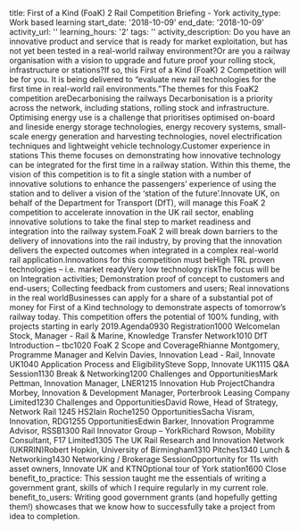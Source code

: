 title: First of a Kind (FoaK) 2 Rail Competition Briefing - York
activity_type: Work based learning
start_date: '2018-10-09'
end_date: '2018-10-09'
activity_url: ''
learning_hours: '2'
tags: ''
activity_description: Do you have an innovative product and service that is ready
  for market exploitation, but has not yet been tested in a real-world railway environment?Or
  are you a railway organisation with a vision to upgrade and future proof your rolling
  stock, infrastructure or stations?If so, this First of a Kind (FoaK) 2 Competition
  will be for you. It is being delivered to “evaluate new rail technologies for the
  first time in real-world rail environments.”The themes for this FoaK2 competition
  areDecarbonising the railways Decarbonisation is a priority across the network,
  including stations, rolling stock and infrastructure. Optimising energy use is a
  challenge that prioritises optimised on-board and lineside energy storage technologies,
  energy recovery systems, small-scale energy generation and harvesting technologies,
  novel electrification techniques and lightweight vehicle technology.Customer experience
  in stations This theme focuses on demonstrating how innovative technology can be
  integrated for the first time in a railway station. Within this theme, the vision
  of this competition is to fit a single station with a number of innovative solutions
  to enhance the passengers’ experience of using the station and to deliver a vision
  of the ‘station of the future’.Innovate UK, on behalf of the Department for Transport
  (DfT), will manage this FoaK 2 competition to accelerate innovation in the UK rail
  sector, enabling innovative solutions to take the final step to market readiness
  and integration into the railway system.FoaK 2 will break down barriers to the delivery
  of innovations into the rail industry, by proving that the innovation delivers the
  expected outcomes when integrated in a complex real-world rail application.Innovations
  for this competition must beHigh TRL proven technologies – i.e. market readyVery
  low technology riskThe focus will be on Integration activities; Demonstration proof
  of concept to customers and end-users; Collecting feedback from customers and users;
  Real innovations in the real worldBusinesses can apply for a share of a substantial
  pot of money for First of a Kind technology to demonstrate aspects of tomorrow’s
  railway today. This competition offers the potential of 100% funding, with projects
  starting in early 2019.Agenda0930 Registration1000 WelcomeIan Stock, Manager - Rail
  & Marine, Knowledge Transfer Network1010 DfT Introduction – tbc1020 FoaK 2 Scope
  and CoverageRhianne Montgomery, Programme Manager and Kelvin Davies, Innovation
  Lead - Rail, Innovate UK1040 Application Process and EligibilitySteve Sopp, Innovate
  UK1115 Q&A Session1130 Break & Networking1200 Challenges and OpportunitiesMark Pettman,
  Innovation Manager, LNER1215 Innovation Hub ProjectChandra Morbey, Innovation &
  Development Manager, Porterbrook Leasing Company Limited1230 Challenges and OpportunitiesDavid
  Rowe, Head of Strategy, Network Rail 1245 HS2Iain Roche1250 OpportunitiesSacha Visram,
  Innovation, RDG1255 OpportunitiesEdwin Barker, Innovation Programme Advisor, RSSB1300
  Rail Innovator Group – YorkRichard Rowson, Mobility Consultant, F17 Limited1305
  The UK Rail Research and Innovation Network (UKRRIN)Robert Hopkin, University of
  Birmingham1310 Pitches1340 Lunch & Networking1430 Networking / Brokerage SessionOpportunity
  for 11s with asset owners, Innovate UK and KTNOptional tour of York station1600
  Close
benefit_to_practice: This session taught me the essentials of writing a government
  grant, skills of which I require regularly in my current role.
benefit_to_users: Writing good government grants (and hopefully getting them!) showcases
  that we know how to successfully take a project from idea to completion.
